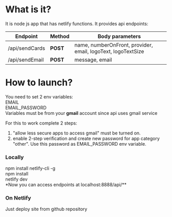 # What is it?

It is node js app that has netlify functions. It provides api endpoints:

| Endpoint       | Method   | Body parameters                                              |
| -------------- | -------- | ------------------------------------------------------------ |
| /api/sendCards | **POST** | name, numberOnFront, provider, email, logoText, logoTextSize |
| /api/sendEmail | **POST** | message, email                                               |

# How to launch?

You need to set 2 env variables:  
EMAIL  
EMAIL_PASSWORD  
Variables must be from your **gmail** account since api uses gmail service

For this to work complete 2 steps:

1. "allow less secure apps to access gmail" must be turned on.
2. enable 2-step verification and create new password for app category "other". Use this password as EMAIL_PASSWORD env variable.

### Locally

npm install netlify-cli -g  
npm install  
netlify dev  
\*Now you can access endpoints at localhost:8888/api/\*\*

### On Netlify

Just deploy site from github repository
